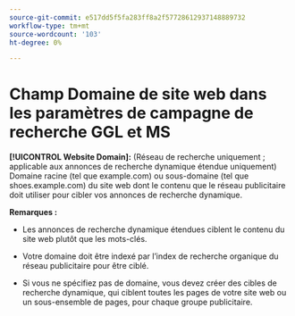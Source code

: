 ```yaml
---
source-git-commit: e517dd5f5fa283ff8a2f57728612937148889732
workflow-type: tm+mt
source-wordcount: '103'
ht-degree: 0%

---
```

# Champ Domaine de site web dans les paramètres de campagne de recherche GGL et MS

**[!UICONTROL Website Domain]:** (Réseau de recherche uniquement ; applicable aux annonces de recherche dynamique étendue uniquement) Domaine racine (tel que example.com) ou sous-domaine (tel que shoes.example.com) du site web dont le contenu que le réseau publicitaire doit utiliser pour cibler vos annonces de recherche dynamique.

**Remarques :**

* Les annonces de recherche dynamique étendues ciblent le contenu du site web plutôt que les mots-clés.

* Votre domaine doit être indexé par l’index de recherche organique du réseau publicitaire pour être ciblé.

* Si vous ne spécifiez pas de domaine, vous devez créer des cibles de recherche dynamique, qui ciblent toutes les pages de votre site web ou un sous-ensemble de pages, pour chaque groupe publicitaire.
